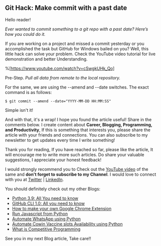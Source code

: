 ## Git Hack: Make commit with a past date

Hello reader! 

*Ever wanted to commit something to a git repo with a past date? Here’s how you could do it.*

If you are working on a project and missed a commit yesterday or you accomplished the task but GitHub for Windows bailed on you? Well, this little hack can solve your problem.
Check the YouTube video tutorial for live demonstration and better Understanding.
 
%[https://www.youtube.com/watch?v=cSwgkUHk_Qo]

Pre-Step.
*Pull all data from remote to the local repository.*

For the same, we are using the --amend and --date switches.
The exact command is as follows:

```$ git commit --amend --date="YYYY-MM-DD HH:MM:SS"```

Simple isn't it!

And with that, it's a wrap!  I hope you found the article useful! Share in the comments below.
I create content about **Career, Blogging, Programming, and Productivity**, If this is something that interests you, please share the article with your friends and connections. You can also subscribe to my newsletter to get updates every time I write something!

Thank you for reading, If you have reached so far, please like the article, It will encourage me to write more such articles. Do share your valuable suggestions, I appreciate your honest feedback!

I would strongly recommend you to Check out the [YouTube video](https://www.youtube.com/watch?v=jAOkWehMF6E) of the same and **don't forget to subscribe to my Channel**. I would love to connect with you at [Twitter](https://twitter.com/ayushi7rawat) | [LinkedIn](https://www.linkedin.com/in/ayushi7rawat/).

You should definitely check out my other Blogs:

- [Python 3.9: All You need to know](https://ayushirawat.com/python-39-all-you-need-to-know)
- [GitHub CLI 1.0: All you need to know](https://ayushirawat.com/github-cli-10-all-you-need-to-know)
- [How to make your own Google Chrome Extension](https://ayushirawat.com/how-to-make-your-own-google-chrome-extension-1)
- [Run Javascript from Python](https://ayushirawat.com/run-javascript-from-python)
- [Automate WhatsApp using Python](https://ayushirawat.com/automate-whatsapp-using-python)
- [Automate Cowin Vaccine slots Availability using Python](https://ayushirawat.com/automate-cowin-vaccine-slots-availablity-using-python)
- [What is Competitive Programming](https://ayushirawat.com/what-is-competitive-programming-or-beginners-guide)


See you in my next Blog article, Take care!!

